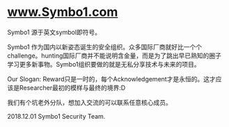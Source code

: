 # www.Symbo1.com

Symbo1 源于英文symbol即符号。

Symbo1 作为国内以新姿态诞生的安全组织。众多国际厂商就好比一个个challenge。hunting国际厂商并不能说明含金量，而是为了跳出早已熟知的圈子学习更多新事物。Symbo1组织要做的就是无私分享技术与未来的项目。

Our Slogan: Reward只是一时的，每个Acknowledgement才是永恒的。这才应该是Researcher最初的模样与最终的境界:D

我们有个坑老外分队，想加入交流的可以联系任意核心成员。

2018.12.01
Symbo1 Security Team.

